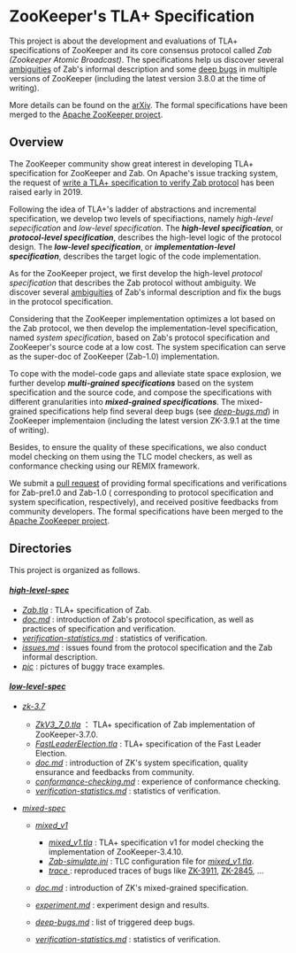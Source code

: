 # ZooKeeper's TLA+ Specification

This project is about the development and evaluations of TLA+ specifications of ZooKeeper and its core consensus protocol called *Zab (Zookeeper Atomic Broadcast)*. The specifications help us discover several [ambiguities](high-level-spec/issues.md) of Zab's informal description and some [deep bugs](low-level-spec/mixed-spec/deep-bugs.md) in multiple versions of ZooKeeper (including the latest version 3.8.0 at the time of writing). 

More details can be found on the [arXiv](https://arxiv.org/pdf/2302.02703.pdf). The formal specifications have been merged to the [Apache ZooKeeper project](https://github.com/apache/zookeeper). 



## Overview

The ZooKeeper community show great interest in developing TLA+ specification for ZooKeeper and Zab. On Apache's issue tracking system, the request of [write a TLA+ specification to verify Zab protocol](https://issues.apache.org/jira/browse/ZOOKEEPER-3615) has been raised early in 2019. 

Following the idea of TLA+'s ladder of abstractions and incremental specification, we develop two levels of specifiactions, namely *high-level sepecification* and *low-level specification*. The ***high-level specification***, or ***protocol-level specification***, describes the high-level logic of the protocol design. The ***low-level specification***, or ***implementation-level specification***, describes the target logic of the code implementation.

As for the ZooKeeper project, we first develop the high-level *protocol specification* that describes the Zab protocol without ambiguity. We discover several [ambiguities](high-level-spec/issues.md) of Zab's informal description and fix the bugs in the protocol specification.

Considering that the ZooKeeper implementation optimizes a lot based on the Zab protocol, we then develop the implementation-level specification,  named *system specification*, based on Zab's protocol specification and ZooKeeper's source code at a low cost. The system specification can serve as the super-doc of ZooKeeper (Zab-1.0) implementation.

To cope with the model-code gaps and alleviate state space explosion, we further develop ***multi-grained specifications*** based on the system specification and the source code, and compose the specifications with different granularities into ***mixed-grained specifications***. The mixed-grained specifications help find several deep bugs (see *[deep-bugs.md](low-level-spec/mixed-spec/deep-bugs.md)*) in ZooKeeper implementaion (including the latest version ZK-3.9.1 at the time of writing). 

Besides, to ensure the quality of these specifications, we also conduct model checking on them using the TLC model checkers, as well as conformance checking using our REMIX framework. 

We submit a [pull request](https://github.com/apache/zookeeper/pull/1690) of providing formal specifications and verifications for Zab-pre1.0 and Zab-1.0 ( corresponding to protocol specification and system specification, respectively), and received positive feedbacks from community developers. The formal specifications have been merged to the [Apache ZooKeeper project](https://github.com/apache/zookeeper/tree/master/zookeeper-specifications). 



## Directories

This project is organized as follows.

#### *[high-level-spec](high-level-spec)*

* *[Zab.tla](protocol-spec/Zab.tla)* : TLA+ specification of Zab.
* *[doc.md](protocol-spec/doc.md)* : introduction of Zab's protocol specification, as well as practices of specification and verification. 
* *[verification-statistics.md](protocol-spec/verification-statistics.md)* : statistics of verification.
* [*issues.md*](protocol-spec/issues.md) : issues found from  the protocol specification and the Zab informal description. 
* *[pic](protocol-spec/pic)* : pictures of buggy trace examples.

#### *[low-level-spec](low-level-spec)*

* *[zk-3.7](low-level-spec/zk-3.7)*

  * *[ZkV3_7_0.tla](low-level-spec/zk-3.7/ZkV3_7_0.tla)* ： TLA+ specification of Zab implementation of ZooKeeper-3.7.0.
  * *[FastLeaderElection.tla](low-level-spec/zk-3.7/FastLeaderElection.tla)* :  TLA+ specification of the Fast Leader Election.
  * *[doc.md](low-level-spec/zk-3.7/doc.md)* : introduction of ZK's system specification, quality ensurance and feedbacks from community.
  * *[conformance-checking.md](low-level-spec/zk-3.7/conformance-checking.md)* : experience of conformance checking. 
  * *[verification-statistics.md](low-level-spec/zk-3.7/verification-statistics.md)* : statistics of verification.
* *[mixed-spec](low-level-spec/mixed-spec)*
    * *[mixed_v1](low-level-spec/mixed-spec/mixed_v1)*
        * *[mixed_v1.tla](low-level-spec/mixed-spec/mixed_v1/mixed_v1.tla)* : TLA+ specification v1 for model checking the implementation of ZooKeeper-3.4.10.
        * *[Zab-simulate.ini](low-level-spec/mixed-spec/mixed_v1/Zab-simulate.ini)* : TLC configuration file for *[mixed_v1.tla](low-level-spec/mixed-spec/mixed_v1/mixed_v1.tla)*.
        * *[trace ](low-level-spec/mixed-spec/mixed_v1/trace)*: reproduced traces of bugs like [ZK-3911](https://issues.apache.org/jira/browse/ZOOKEEPER-3911), [ZK-2845](https://issues.apache.org/jira/browse/ZOOKEEPER-2845), ...
    * *[doc.md](low-level-spec/mixed-spec/doc.md)* : introduction of ZK's mixed-grained specification. 

    * *[experiment.md](low-level-spec/mixed-spec/experiment.md)* : experiment design and results.

    * *[deep-bugs.md](low-level-spec/mixed-spec/deep-bugs.md)* : list of triggered deep bugs.

    * *[verification-statistics.md](low-level-spec/mixed-spec/verification-statistics.md)* : statistics of verification.
